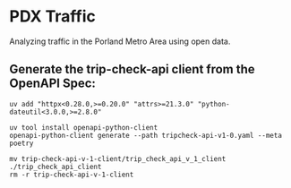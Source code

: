 # PDX Traffic
Analyzing traffic in the Porland Metro Area using open data. 

## Generate the trip-check-api client from the OpenAPI Spec:
```
uv add "httpx<0.28.0,>=0.20.0" "attrs>=21.3.0" "python-dateutil<3.0.0,>=2.8.0"

uv tool install openapi-python-client
openapi-python-client generate --path tripcheck-api-v1-0.yaml --meta poetry

mv trip-check-api-v-1-client/trip_check_api_v_1_client ./trip_check_api_client
rm -r trip-check-api-v-1-client
```